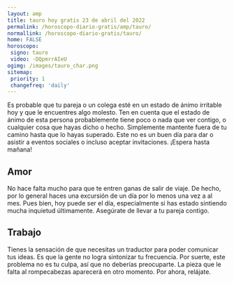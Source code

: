 ```yaml
---
layout: amp
title: tauro hoy gratis 23 de abril del 2022 
permalink: /horoscopo-diario-gratis/amp/tauro/
normallink: /horoscopo-diario-gratis/tauro/
home: FALSE
horoscopo:
 signo: tauro
 video: -DQpmrrAIeU
ogimg: /images/tauro_char.png
sitemap:
 priority: 1
 changefreq: 'daily'
---
```



Es probable que tu pareja o un colega esté en un estado de ánimo irritable hoy y que le encuentres algo molesto. Ten en cuenta que el estado de ánimo de esta persona probablemente tiene poco o nada que ver contigo, o cualquier cosa que hayas dicho o hecho. Simplemente mantente fuera de tu camino hasta que lo hayas superado. Este no es un buen día para dar o asistir a eventos sociales o incluso aceptar invitaciones. ¡Espera hasta mañana!

## Amor

No hace falta mucho para que te entren ganas de salir de viaje. De hecho, por lo general haces una excursión de un día por lo menos una vez a al mes. Pues bien, hoy puede ser el día, especialmente si has estado sintiendo mucha inquietud últimamente. Asegúrate de llevar a tu pareja contigo.

## Trabajo

Tienes la sensación de que necesitas un traductor para poder comunicar tus ideas. Es que la gente no logra sintonizar tu frecuencia. Por suerte, este problema no es tu culpa, así que no deberías preocuparte. La pieza que le falta al rompecabezas aparecerá en otro momento. Por ahora, relájate.
